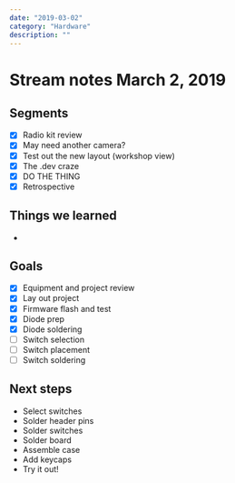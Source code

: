 ```yaml
---
date: "2019-03-02"
category: "Hardware"
description: ""
---
```


# Stream notes March 2, 2019

## Segments

- [x] Radio kit review
- [x] May need another camera?
- [x] Test out the new layout (workshop view)
- [x] The .dev craze
- [x] DO THE THING
- [x] Retrospective

## Things we learned

-

## Goals

- [x] Equipment and project review
- [x] Lay out project
- [x] Firmware flash and test
- [x] Diode prep
- [x] Diode soldering
- [ ] Switch selection
- [ ] Switch placement
- [ ] Switch soldering

## Next steps

- Select switches
- Solder header pins
- Solder switches
- Solder board
- Assemble case
- Add keycaps
- Try it out!
